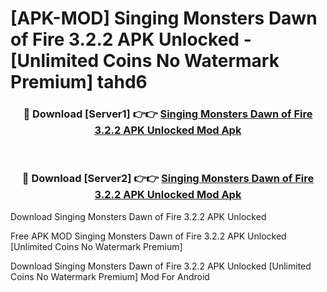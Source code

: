 # [APK-MOD] Singing Monsters  Dawn of Fire 3.2.2 APK Unlocked - [Unlimited Coins No Watermark Premium] tahd6



<div align="center">
<h3>🔴 Download [Server1] 👉👉 <a href="https://momento.my/?title=Singing_Monsters__Dawn_of_Fire_3.2.2_APK_Unlocked">Singing Monsters  Dawn of Fire 3.2.2 APK Unlocked Mod Apk</a></h3><br>

<h3>🔴 Download [Server2] 👉👉 <a href="https://momento.my/?title=Singing_Monsters__Dawn_of_Fire_3.2.2_APK_Unlocked">Singing Monsters  Dawn of Fire 3.2.2 APK Unlocked Mod Apk</a></h3>
</div>



Download Singing Monsters  Dawn of Fire 3.2.2 APK Unlocked 

Free APK MOD Singing Monsters  Dawn of Fire 3.2.2 APK Unlocked [Unlimited Coins No Watermark Premium]

Download Singing Monsters  Dawn of Fire 3.2.2 APK Unlocked [Unlimited Coins No Watermark Premium] Mod For Android
